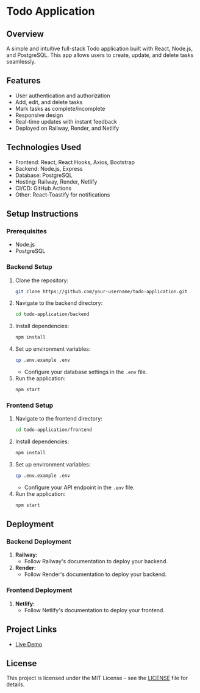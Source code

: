# Todo Application

## Overview
A simple and intuitive full-stack Todo application built with React, Node.js, and PostgreSQL. This app allows users to create, update, and delete tasks seamlessly.

## Features
- User authentication and authorization
- Add, edit, and delete tasks
- Mark tasks as complete/incomplete
- Responsive design
- Real-time updates with instant feedback
- Deployed on Railway, Render, and Netlify

## Technologies Used
- Frontend: React, React Hooks, Axios, Bootstrap
- Backend: Node.js, Express
- Database: PostgreSQL
- Hosting: Railway, Render, Netlify
- CI/CD: GitHub Actions
- Other: React-Toastify for notifications

## Setup Instructions

### Prerequisites
- Node.js
- PostgreSQL

### Backend Setup
1. Clone the repository:
    ```bash
    git clone https://github.com/your-username/todo-application.git
    ```
2. Navigate to the backend directory:
    ```bash
    cd todo-application/backend
    ```
3. Install dependencies:
    ```bash
    npm install
    ```
4. Set up environment variables:
    ```bash
    cp .env.example .env
    ```
   - Configure your database settings in the `.env` file.
5. Run the application:
    ```bash
    npm start
    ```

### Frontend Setup
1. Navigate to the frontend directory:
    ```bash
    cd todo-application/frontend
    ```
2. Install dependencies:
    ```bash
    npm install
    ```
3. Set up environment variables:
    ```bash
    cp .env.example .env
    ```
   - Configure your API endpoint in the `.env` file.
4. Run the application:
    ```bash
    npm start
    ```

## Deployment

### Backend Deployment
1. **Railway:**
   - Follow Railway's documentation to deploy your backend.
2. **Render:**
   - Follow Render's documentation to deploy your backend.

### Frontend Deployment
1. **Netlify:**
   - Follow Netlify's documentation to deploy your frontend.

## Project Links
- [Live Demo](https://todo-application-99.netlify.app/login)


## License
This project is licensed under the MIT License - see the [LICENSE](LICENSE) file for details.
